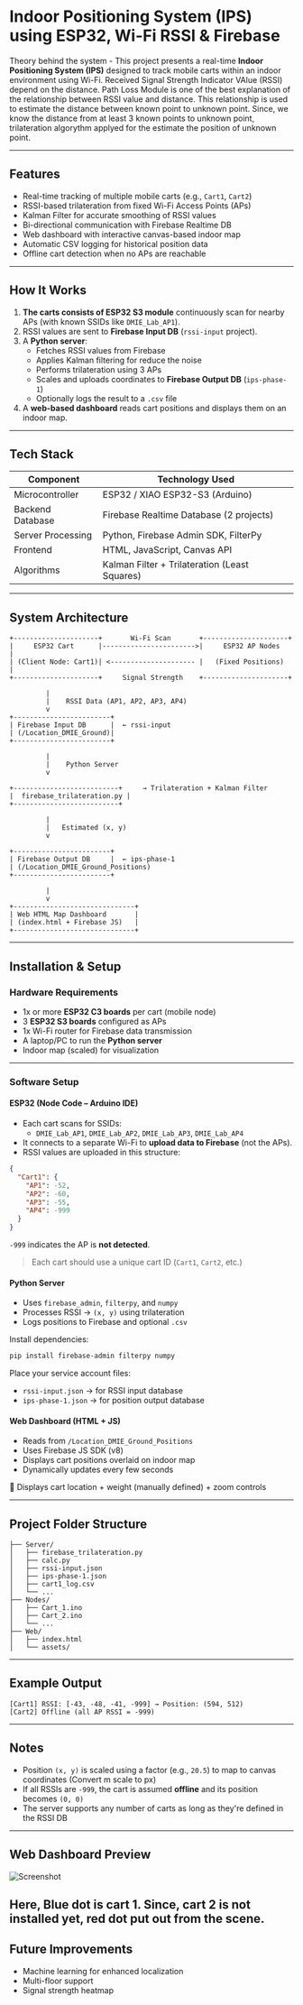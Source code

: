 #  Indoor Positioning System (IPS) using ESP32, Wi-Fi RSSI & Firebase

Theory behind the system - This project presents a real-time **Indoor Positioning System (IPS)** designed to track mobile carts within an indoor environment using Wi-Fi. Received Signal Strength Indicator VAlue (RSSI) depend on the distance. Path Loss Module is one of the best explanation of the relationship between RSSI value and distance. This relationship is used to estimate the distance between known point to unknown point. Since, we know the distance from at least 3 known points to unknown point, trilateration algorythm applyed for the estimate the position of unknown point. 

---

## Features

-  Real-time tracking of multiple mobile carts (e.g., `Cart1`, `Cart2`)
-  RSSI-based trilateration from fixed Wi-Fi Access Points (APs)
-  Kalman Filter for accurate smoothing of RSSI values
-  Bi-directional communication with Firebase Realtime DB
-  Web dashboard with interactive canvas-based indoor map
-  Automatic CSV logging for historical position data
-  Offline cart detection when no APs are reachable

---

## How It Works

1. **The carts consists of ESP32 S3 module** continuously scan for nearby APs (with known SSIDs like `DMIE_Lab_AP1`).
2. RSSI values are sent to **Firebase Input DB** (`rssi-input` project).
3. A **Python server**:
   - Fetches RSSI values from Firebase
   - Applies Kalman filtering for reduce the noise
   - Performs trilateration using 3 APs
   - Scales and uploads coordinates to **Firebase Output DB** (`ips-phase-1`)
   - Optionally logs the result to a `.csv` file
4. A **web-based dashboard** reads cart positions and displays them on an indoor map.

---

## Tech Stack

| Component         | Technology Used                          |
|------------------|-------------------------------------------|
| Microcontroller  | ESP32 / XIAO ESP32-S3 (Arduino)           |
| Backend Database | Firebase Realtime Database (2 projects)   |
| Server Processing| Python, Firebase Admin SDK, FilterPy      |
| Frontend         | HTML, JavaScript, Canvas API              |
| Algorithms       | Kalman Filter + Trilateration (Least Squares) |

---

## System Architecture

```
+---------------------+       Wi-Fi Scan       +---------------------+
|     ESP32 Cart      |----------------------->|     ESP32 AP Nodes   |
| (Client Node: Cart1)| <--------------------- |   (Fixed Positions)  |
+---------------------+     Signal Strength    +---------------------+

         |
         |    RSSI Data (AP1, AP2, AP3, AP4)
         v
+------------------------+
| Firebase Input DB      |  ← rssi-input
| (/Location_DMIE_Ground)|
+------------------------+

         |
         |    Python Server
         v

+--------------------------+     → Trilateration + Kalman Filter
|  firebase_trilateration.py |
+--------------------------+

         |
         |   Estimated (x, y)
         v

+------------------------+
| Firebase Output DB     |  ← ips-phase-1
| (/Location_DMIE_Ground_Positions)
+------------------------+

         |
         v
+------------------------------+
| Web HTML Map Dashboard       |
| (index.html + Firebase JS)   |
+------------------------------+
```

---

## Installation & Setup

### Hardware Requirements

- 1x or more **ESP32 C3 boards** per cart (mobile node)
- 3 **ESP32 S3 boards** configured as APs
- 1x Wi-Fi router for Firebase data transmission
- A laptop/PC to run the **Python server**
- Indoor map (scaled) for visualization

---

### Software Setup

#### ESP32 (Node Code – Arduino IDE)

- Each cart scans for SSIDs:
  - `DMIE_Lab_AP1`, `DMIE_Lab_AP2`, `DMIE_Lab_AP3`, `DMIE_Lab_AP4`
- It connects to a separate Wi-Fi to **upload data to Firebase** (not the APs).
- RSSI values are uploaded in this structure:

```json
{
  "Cart1": {
    "AP1": -52,
    "AP2": -60,
    "AP3": -55,
    "AP4": -999
  }
}
```
 `-999` indicates the AP is **not detected**.

> Each cart should use a unique cart ID (`Cart1`, `Cart2`, etc.)

#### Python Server

- Uses `firebase_admin`, `filterpy`, and `numpy`
- Processes RSSI → `(x, y)` using trilateration
- Logs positions to Firebase and optional `.csv`

Install dependencies:

```bash
pip install firebase-admin filterpy numpy
```

Place your service account files:

- `rssi-input.json` → for RSSI input database
- `ips-phase-1.json` → for position output database

#### Web Dashboard (HTML + JS)

- Reads from `/Location_DMIE_Ground_Positions`
- Uses Firebase JS SDK (v8)
- Displays cart positions overlaid on indoor map
- Dynamically updates every few seconds

📍 Displays cart location + weight (manually defined) + zoom controls

---

## Project Folder Structure

```
├── Server/
│   ├── firebase_trilateration.py
│   ├── calc.py
│   ├── rssi-input.json
│   ├── ips-phase-1.json
│   ├── cart1_log.csv
│   └── ...
├── Nodes/
│   ├── Cart_1.ino
│   ├── Cart_2.ino
│   └── ...
├── Web/
│   ├── index.html
│   └── assets/
```

---

## Example Output

```
[Cart1] RSSI: [-43, -48, -41, -999] → Position: (594, 512)
[Cart2] Offline (all AP RSSI = -999)
```

---

## Notes

- Position `(x, y)` is scaled using a factor (e.g., `20.5`) to map to canvas coordinates (Convert m scale to px)
- If all RSSIs are `-999`, the cart is assumed **offline** and its position becomes `(0, 0)`
- The server supports any number of carts as long as they're defined in the RSSI DB

---

## Web Dashboard Preview

![Screenshot](https://github.com/user-attachments/assets/1ff0323c-128c-4d4b-bde4-55cdb8215ff8)

Here, Blue dot is cart 1. Since, cart 2 is not installed yet, red dot put out from the scene.
---

## Future Improvements

- Machine learning for enhanced localization
- Multi-floor support
- Signal strength heatmap


